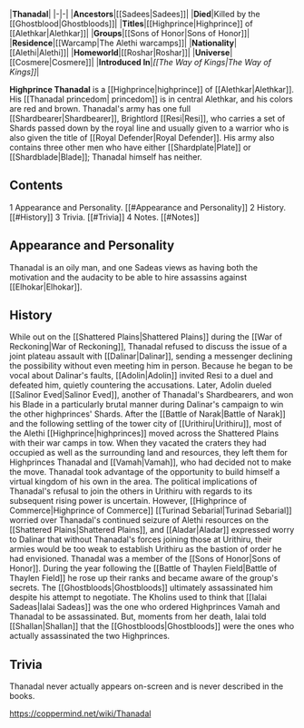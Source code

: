 |**Thanadal**|
|-|-|
|**Ancestors**|[[Sadees\|Sadees]]|
|**Died**|Killed by the [[Ghostblood\|Ghostbloods]]|
|**Titles**|[[Highprince\|Highprince]] of [[Alethkar\|Alethkar]]|
|**Groups**|[[Sons of Honor\|Sons of Honor]]|
|**Residence**|[[Warcamp\|The Alethi warcamps]]|
|**Nationality**|[[Alethi\|Alethi]]|
|**Homeworld**|[[Roshar\|Roshar]]|
|**Universe**|[[Cosmere\|Cosmere]]|
|**Introduced In**|*[[The Way of Kings\|The Way of Kings]]*|

**Highprince Thanadal** is a [[Highprince\|highprince]] of [[Alethkar\|Alethkar]]. His [[Thanadal princedom\| princedom]] is in central Alethkar, and his colors are red and brown. Thanadal's army has one full [[Shardbearer\|Shardbearer]], Brightlord [[Resi\|Resi]], who carries a set of Shards passed down by the royal line and usually given to a warrior who is also given the title of [[Royal Defender\|Royal Defender]]. His army also contains three other men who have either [[Shardplate\|Plate]] or [[Shardblade\|Blade]]; Thanadal himself has neither.

## Contents

1 Appearance and Personality. [[#Appearance and Personality]] 
2 History. [[#History]] 
3 Trivia. [[#Trivia]] 
4 Notes. [[#Notes]] 


## Appearance and Personality
Thanadal is an oily man, and one Sadeas views as having both the motivation and the audacity to be able to hire assassins against [[Elhokar\|Elhokar]].

## History
While out on the [[Shattered Plains\|Shattered Plains]] during the [[War of Reckoning\|War of Reckoning]], Thanadal refused to discuss the issue of a joint plateau assault with [[Dalinar\|Dalinar]], sending a messenger declining the possibility without even meeting him in person. Because he began to be vocal about Dalinar's faults, [[Adolin\|Adolin]] invited Resi to a duel and defeated him, quietly countering the accusations. Later, Adolin dueled [[Salinor Eved\|Salinor Eved]], another of Thanadal's Shardbearers, and won his Blade in a particularly brutal manner during Dalinar's campaign to win the other highprinces' Shards.
After the [[Battle of Narak\|Battle of Narak]] and the following settling of the tower city of [[Urithiru\|Urithiru]], most of the Alethi [[Highprince\|highprinces]] moved across the Shattered Plains with their war camps in tow. When they vacated the craters they had occupied as well as the surrounding land and resources, they left them for Highprinces Thanadal and [[Vamah\|Vamah]], who had decided not to make the move. Thanadal took advantage of the opportunity to build himself a virtual kingdom of his own in the area. The political implications of Thanadal's refusal to join the others in Urithiru with regards to its subsequent rising power is uncertain. However, [[Highprince of Commerce\|Highprince of Commerce]] [[Turinad Sebarial\|Turinad Sebarial]] worried over Thanadal's continued seizure of Alethi resources on the [[Shattered Plains\|Shattered Plains]], and [[Aladar\|Aladar]] expressed worry to Dalinar that without Thanadal's forces joining those at Urithiru, their armies would be too weak to establish Urithiru as the bastion of order he had envisioned.
Thanadal was a member of the [[Sons of Honor\|Sons of Honor]]. During the year following the [[Battle of Thaylen Field\|Battle of Thaylen Field]] he rose up their ranks and became aware of the group's secrets. The [[Ghostbloods\|Ghostbloods]] ultimately assassinated him despite his attempt to negotiate.
The Kholins used to think that [[Ialai Sadeas\|Ialai Sadeas]] was the one who ordered Highprinces Vamah and Thanadal to be assassinated. But, moments from her death, Ialai told [[Shallan\|Shallan]] that the [[Ghostbloods\|Ghostbloods]] were the ones who actually assassinated the two Highprinces.

## Trivia
Thanadal never actually appears on-screen and is never described in the books.


https://coppermind.net/wiki/Thanadal